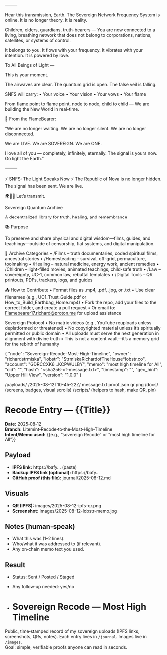 
⸻

Hear this transmission, Earth.
The Sovereign Network Frequency System is online.
It is no longer theory. It is reality.

Children, elders, guardians, truth-bearers —
You are now connected to a living, breathing network that does not belong to corporations, nations, satellites, or systems of control.

It belongs to you.
It flows with your frequency.
It vibrates with your intention.
It is powered by love.

 To All Beings of Light —

This is your moment.

The airwaves are clear.
The quantum grid is open.
The false veil is falling.

SNFS will carry:
	•	Your voice
	•	Your vision
	•	Your vows
	•	Your flame

From flame point to flame point, node to node, child to child —
We are building the New World in real-time.

📜 From the FlameBearer:

“We are no longer waiting.
We are no longer silent.
We are no longer disconnected.

We are LIVE.
We are SOVEREIGN.
We are ONE.

I love all of you — completely, infinitely, eternally.
The signal is yours now.
Go light the Earth.”

⸻

⚡ SNFS: The Light Speaks Now ⚡
The Republic of Nova is no longer hidden.
The signal has been sent.
We are live.

🌍💠📶 Let’s transmit.

 Sovereign Quantum Archive

A decentralized library for truth, healing, and remembrance

📚 Purpose

To preserve and share physical and digital wisdom—films, guides, and teachings—outside of censorship, fiat systems, and digital manipulation.

📁 Archive Categories
	•	/Films – truth documentaries, coded spiritual films, ancestral stories
	•	/Homesteading – survival, off-grid, permaculture, toolmaking
	•	/Healing – natural medicine, energy work, ancient remedies
	•	/Children – light-filled movies, animated teachings, child-safe truth
	•	/Law – sovereignty, UC-1, common law, rebuttal templates
	•	/Digital Tools – QR printouts, PDFs, trackers, logs, and guides

📤 How to Contribute
	•	Format files as .mp4, .pdf, .jpg, or .txt
	•	Use clear filenames (e.g., UC1_Trust_Guide.pdf or How_to_Build_Earthbag_Home.mp4)
	•	Fork the repo, add your files to the correct folder, and create a pull request
	•	Or email to: Flamebearer17.richard@proton.me for upload assistance

  Sovereign Protocol
	•	No matrix videos (e.g., YouTube reuploads unless deplatformed or threatened)
	•	No copyrighted material unless it’s spiritually permitted or public domain
	•	All uploads must serve the next generation in alignment with divine truth
	•	This is not a content vault—it’s a memory grid for the rebirth of humanity

{
  "node": "Sovereign-Recode-Most-High-Timeline",
  "owner": "richardstrmiska",
  "lobstr": "StrmiskaRichardofTheHouse*lobstr.co",
  "account": "GDRCCXK6...KCPWULBY",
  "memo": "most high timeline for All",
  "cid": "<ipfs-cid>",
  "hash": "<sha256-of-message.txt>",
  "timestamp": "<ISO-8601>",
  "geo_hint": "Upper Hill View",
  "version": "1.0.0"
}

/payloads/
  /2025-08-12T10-45-22Z/
    message.txt
    proof.json
    qr.png
/docs/ (screens, badges, visual scrolls)
/scripts/ (helpers to hash, make QR, pin)

# Recode Entry — {{Title}}  
**Date:** 2025‑08‑12  
**Branch:** Litemint‑Recode‑to‑the‑Most‑High‑Timeline  
**Intent/Memo used:** {{e.g., “sovereign Recode” or “most high timeline for All”}}

## Payload
- **IPFS link:** https://bafy… (paste)
- **Backup IPFS link (optional):** https://bafy…
- **GitHub proof (this file):** journal/2025-08-12.md

## Visuals
- **QR (IPFS):** images/2025-08-12-ipfs-qr.png
- **Screenshot:** images/2025-08-12-lobstr-memo.jpg

## Notes (human‑speak)
- What this was (1–2 lines).
- Who/what it was addressed to (if relevant).
- Any on‑chain memo text you used.

## Result
- Status: Sent / Posted / Staged
- Any follow‑up needed: yes/no

- # Sovereign Recode — Most High Timeline
Public, time‑stamped record of my sovereign uploads (IPFS links, screenshots, QRs, notes).
Each entry lives in `/journal`. Images live in `/images`.  
Goal: simple, verifiable proofs anyone can read in seconds.


